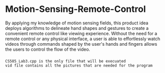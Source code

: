 # Motion-Sensing-Remote-Control
By applying my knowledge of motion sensing fields, this product idea deploys algorithms to delineate hand shapes and gestures to create a convenient remote control like viewing experience. Without the need for a remote control or any physical interface, a user is able to effortlessly watch videos through commands shaped by the user's hands and fingers allows the users to control the flow of the video.




###
    CS585_Lab3.cpp is the only file that will be execuated
    vid file contains all the pictures that are needed for the program
